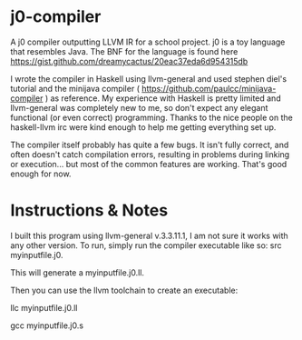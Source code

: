 j0-compiler
===========

A j0 compiler outputting LLVM IR for a school project. j0 is a toy language that resembles Java. The BNF for the language is found here https://gist.github.com/dreamycactus/20eac37eda6d954315db

I wrote the compiler in Haskell using llvm-general and used stephen diel's tutorial and the minijava compiler ( https://github.com/paulcc/minijava-compiler ) as reference. My experience with Haskell is pretty limited and llvm-general was completely new to me, so don't expect any elegant functional (or even correct) programming. Thanks to the nice people on the haskell-llvm irc were kind enough to help me getting everything set up.

The compiler itself probably has quite a few bugs. It isn't fully correct, and often doesn't catch compilation errors, resulting in problems during linking or execution... but most of the common features are working. That's good enough for now.

Instructions & Notes
============
I built this program using llvm-general v.3.3.11.1, I am not sure it works with any other version. To run,
simply run the compiler executable like so:
src myinputfile.j0.

This will generate a myinputfile.j0.ll.

Then you can use the llvm toolchain to create an executable:

llc myinputfile.j0.ll

gcc myinputfile.j0.s
